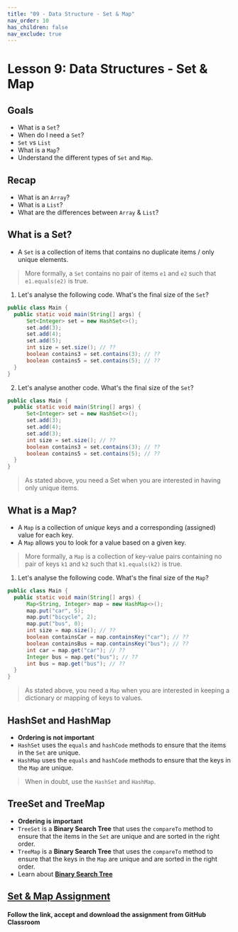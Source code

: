 ```yaml
---
title: "09 - Data Structure - Set & Map"
nav_order: 10
has_children: false
nav_exclude: true
---
```


# Lesson 9: Data Structures - Set & Map

## Goals

- What is a `Set`?
- When do I need a `Set`?
- `Set` vs `List`
- What is a `Map`?
- Understand the different types of `Set` and `Map`.

## Recap

- What is an `Array`?
- What is a `List`?
- What are the differences between `Array` & `List`?

## What is a Set?

- A `Set` is a collection of items that contains no duplicate items / only unique elements.

> More formally, a `Set` contains no pair of items `e1` and `e2` such that `e1.equals(e2)` is true.

1. Let's analyse the following code. What's the final size of the `Set`?
  ```java
public class Main {
    public static void main(String[] args) {
        Set<Integer> set = new HashSet<>();
        set.add(3);
        set.add(4);
        set.add(5);
        int size = set.size(); // ??
        boolean contains3 = set.contains(3); // ??
        boolean contains5 = set.contains(5); // ??
    }
}
  ```
2. Let's analyse another code. What's the final size of the `Set`?
  ```java
public class Main {
    public static void main(String[] args) {
        Set<Integer> set = new HashSet<>();
        set.add(3);
        set.add(4);
        set.add(3);
        int size = set.size(); // ??
        boolean contains3 = set.contains(3); // ??
        boolean contains5 = set.contains(5); // ??
    }
}
  ```
> As stated above, you need a Set when you are interested in having only unique items.

## What is a Map?

- A `Map` is a collection of _unique_ keys and a corresponding (assigned) value for each key.
- A `Map` allows you to look for a value based on a given key.

> More formally, a `Map` is a collection of key-value pairs containing no pair of keys `k1` and `k2`
> such that `k1.equals(k2)` is true.

1. Let's analyse the following code. What's the final size of the `Map`?
  ```java
public class Main {
    public static void main(String[] args) {
        Map<String, Integer> map = new HashMap<>();
        map.put("car", 5);
        map.put("bicycle", 2);
        map.put("bus", 0);
        int size = map.size(); // ??
        boolean containsCar = map.containsKey("car"); // ??
        boolean containsBus = map.containsKey("bus"); // ??
        int car = map.get("car"); // ??
        Integer bus = map.get("bus"); // ??
        int bus = map.get("bus"); // ??
    }
}
  ```

> As stated above, you need a `Map` when you are interested in keeping a dictionary or mapping of keys to values.

## HashSet and HashMap

- **Ordering is not important**
- `HashSet` uses the `equals` and `hashCode` methods to ensure that the items in the `Set` are unique.
- `HashMap` uses the `equals` and `hashCode` methods to ensure that the keys in the `Map` are unique.

> When in doubt, use the `HashSet` and `HashMap`.

## TreeSet and TreeMap

- **Ordering is important**
- `TreeSet` is a **Binary Search Tree** that uses the `compareTo` method to ensure that the items in the `Set` are unique and are sorted in the right order.
- `TreeMap` is a **Binary Search Tree** that uses the `compareTo` method to ensure that the keys in the `Map` are unique and are sorted in the right order.
- Learn about [**Binary Search Tree**](https://www.youtube.com/watch?v=pYT9F8_LFTM)

## [Set & Map Assignment](https://classroom.github.com/a/dUh1YtIJ)

#### Follow the link, accept and download the assignment from GitHub Classroom